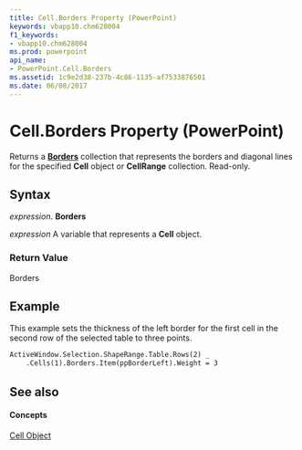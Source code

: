 ```yaml
---
title: Cell.Borders Property (PowerPoint)
keywords: vbapp10.chm628004
f1_keywords:
- vbapp10.chm628004
ms.prod: powerpoint
api_name:
- PowerPoint.Cell.Borders
ms.assetid: 1c9e2d38-237b-4c86-1135-af7533876501
ms.date: 06/08/2017
---
```



# Cell.Borders Property (PowerPoint)

Returns a  **[Borders](PowerPoint.Borders.md)** collection that represents the borders and diagonal lines for the specified **Cell** object or **CellRange** collection. Read-only.


## Syntax

 _expression_. **Borders**

 _expression_ A variable that represents a **Cell** object.


### Return Value

Borders


## Example

This example sets the thickness of the left border for the first cell in the second row of the selected table to three points.


```vb
ActiveWindow.Selection.ShapeRange.Table.Rows(2) _
    .Cells(1).Borders.Item(ppBorderLeft).Weight = 3
```


## See also


#### Concepts


[Cell Object](PowerPoint.Cell.md)

